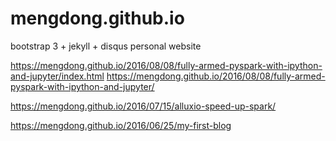 # mengdong.github.io
bootstrap 3 + jekyll + disqus personal website

https://mengdong.github.io/2016/08/08/fully-armed-pyspark-with-ipython-and-jupyter/index.html
https://mengdong.github.io/2016/08/08/fully-armed-pyspark-with-ipython-and-jupyter/

https://mengdong.github.io/2016/07/15/alluxio-speed-up-spark/

https://mengdong.github.io/2016/06/25/my-first-blog
